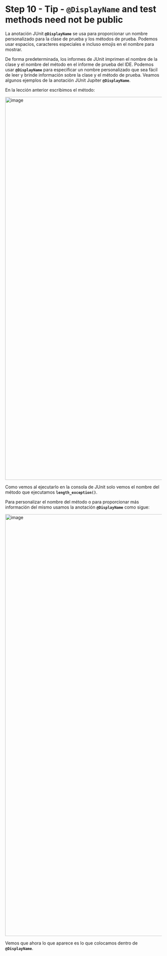 # Step 10 - Tip - `@DisplayName` and test methods need not be public

La anotación JUnit **`@DisplayName`** se usa para proporcionar un nombre personalizado para la clase de prueba y los métodos de prueba. Podemos usar espacios, caracteres especiales e incluso emojis en el nombre para mostrar.

De forma predeterminada, los informes de JUnit imprimen el nombre de la clase y el nombre del método en el informe de prueba del IDE. Podemos usar **`@DisplayName`** para especificar un nombre personalizado que sea fácil de leer y brinde información sobre la clase y el método de prueba. Veamos algunos ejemplos de la anotación JUnit Jupiter **`@DisplayName`**.

En la lección anterior escribimos el método:

<img width="1230" alt="image" src="https://user-images.githubusercontent.com/23094588/206926874-ee6562ec-49c5-4981-af32-69e78bc111c8.png">

Como vemos al ejecutarlo en la consola de JUnit solo vemos el nombre del método que ejecutamos **`length_exception()`**.

Para personalizar el nombre del método o para proporcionar más información del mismo usamos la anotación **`@DisplayName`** como sigue:

<img width="1355" alt="image" src="https://user-images.githubusercontent.com/23094588/206927102-70116703-574e-4690-b1e4-fa7534677c47.png">

Vemos que ahora lo que aparece es lo que colocamos dentro de **`@DisplayName`**.


